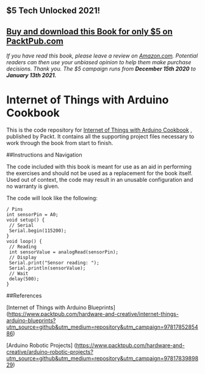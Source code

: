 ## $5 Tech Unlocked 2021!
[Buy and download this Book for only $5 on PacktPub.com](https://www.packtpub.com/product/internet-of-things-with-arduino-cookbook/9781785286582)
-----
*If you have read this book, please leave a review on [Amazon.com](https://www.amazon.com/gp/product/1785286587).     Potential readers can then use your unbiased opinion to help them make purchase decisions. Thank you. The $5 campaign         runs from __December 15th 2020__ to __January 13th 2021.__*

# Internet of Things with Arduino Cookbook
This is the code repository for [Internet of Things with Arduino Cookbook](https://www.packtpub.com/hardware-and-creative/internet-things-arduino-cookbook?utm_source=github&utm_medium=repository&utm_campaign=9781785286582) , published by Packt. It contains all the supporting project files necessary to work through the book from start to finish.


##Instructions and Navigation

The code included with this book is meant for use as an aid in performing the exercises and should not be used as a replacement for the book itself.
Used out of context, the code may result in an unusable configuration and no warranty is given.

The code will look like the following:
```
/ Pins
int sensorPin = A0;
void setup() {
 // Serial
 Serial.begin(115200);
}
void loop() {
 // Reading
 int sensorValue = analogRead(sensorPin);
 // Display
 Serial.print("Sensor reading: ");
 Serial.println(sensorValue);
 // Wait
 delay(500);
}
```

##References

[Internet of Things with Arduino Blueprints] (https://www.packtpub.com/hardware-and-creative/internet-things-arduino-blueprints?utm_source=github&utm_medium=repository&utm_campaign=9781785285486)

[Arduino Robotic Projects] (https://www.packtpub.com/hardware-and-creative/arduino-robotic-projects?utm_source=github&utm_medium=repository&utm_campaign=9781783989829)

